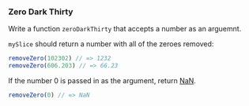 ### Zero Dark Thirty

Write a function `zeroDarkThirty` that accepts a number as an arguemnt.

`mySlice` should return a number with all of the zeroes removed:

```javascript
removeZero(102302) // => 1232
removeZero(606.203) // => 66.23
```

If the number 0 is passed in as the argument, return [NaN](https://developer.mozilla.org/en-US/docs/Web/JavaScript/Reference/Global_Objects/NaN).

```javascript
removeZero(0) // => NaN
```
